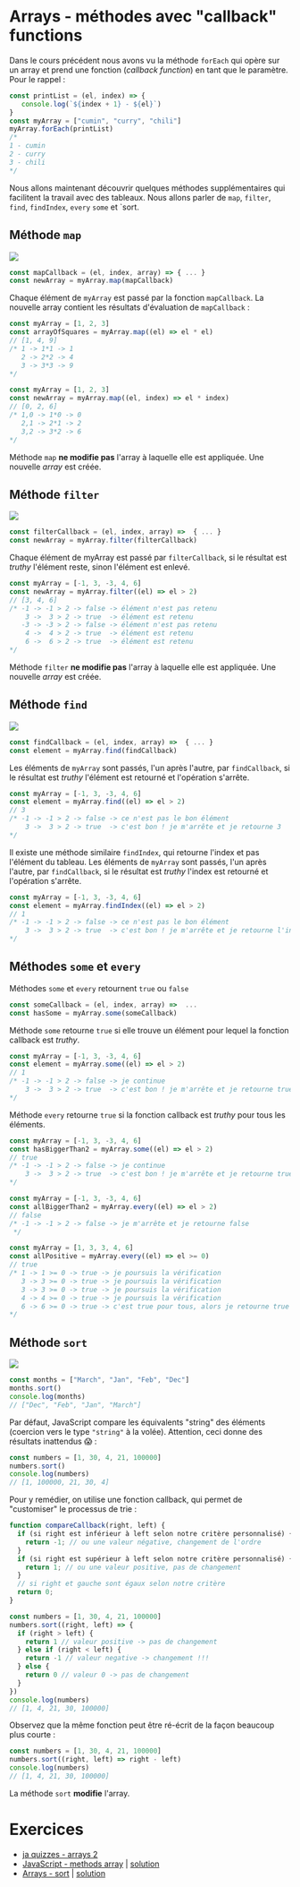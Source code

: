 # Arrays - méthodes avec "callback" functions

Dans le cours précédent nous avons vu la méthode `forEach` qui opère sur un array et prend une fonction (*callback function*) en tant que le paramètre. Pour le rappel :

```javascript
const printList = (el, index) => {
   console.log(`${index + 1} - ${el}`)
}
const myArray = ["cumin", "curry", "chili"]
myArray.forEach(printList)
/*
1 - cumin
2 - curry
3 - chili
*/
```

Nous allons maintenant découvrir quelques méthodes supplémentaires qui facilitent la travail avec des tableaux. Nous allons parler de `map`, `filter`, `find`, `findIndex`, `every` `some` et `sort. 

## Méthode `map`

![](https://assets.codepen.io/4515922/map.png)

```javascript
const mapCallback = (el, index, array) => { ... }
const newArray = myArray.map(mapCallback)
```

Chaque élément de `myArray` est passé par la fonction `mapCallback`. La nouvelle array contient les résultats d'évaluation de `mapCallback` :

```javascript
const myArray = [1, 2, 3]
const arrayOfSquares = myArray.map((el) => el * el)
// [1, 4, 9]
/* 1 -> 1*1 -> 1
   2 -> 2*2 -> 4
   3 -> 3*3 -> 9
*/
```

```javascript
const myArray = [1, 2, 3]
const newArray = myArray.map((el, index) => el * index)
// [0, 2, 6]
/* 1,0 -> 1*0 -> 0
   2,1 -> 2*1 -> 2
   3,2 -> 3*2 -> 6
*/
```

Méthode `map` **ne modifie pas** l'array à laquelle elle est appliquée. Une nouvelle _array_ est créée.

## Méthode `filter`

![](https://assets.codepen.io/4515922/filter.png)

```javascript
const filterCallback = (el, index, array) =>  { ... }
const newArray = myArray.filter(filterCallback)
```

Chaque élément de myArray est passé par `filterCallback`, si le résultat est _truthy_ l'élément reste, sinon l'élément est enlevé.

```javascript
const myArray = [-1, 3, -3, 4, 6]
const newArray = myArray.filter((el) => el > 2)
// [3, 4, 6]
/* -1 -> -1 > 2 -> false -> élément n'est pas retenu
    3 ->  3 > 2 -> true  -> élément est retenu
   -3 -> -3 > 2 -> false -> élément n'est pas retenu
    4 ->  4 > 2 -> true  -> élément est retenu
    6 ->  6 > 2 -> true  -> élément est retenu
*/
```

Méthode `filter` **ne modifie pas** l'array à laquelle elle est appliquée. Une nouvelle _array_ est créée.

## Méthode `find`

![](https://assets.codepen.io/4515922/find.png)

```javascript
const findCallback = (el, index, array) =>  { ... }
const element = myArray.find(findCallback)
```

Les éléments de `myArray` sont passés, l'un après l'autre, par `findCallback`, si le résultat est _truthy_ l'élément est retourné et l'opération s'arrête.

```javascript
const myArray = [-1, 3, -3, 4, 6]
const element = myArray.find((el) => el > 2)
// 3
/* -1 -> -1 > 2 -> false -> ce n'est pas le bon élément
    3 ->  3 > 2 -> true  -> c'est bon ! je m'arrête et je retourne 3
*/
```

Il existe une méthode similaire `findIndex`, qui retourne l'index et pas l'élément du tableau. Les éléments de `myArray` sont passés, l'un après l'autre, par `findCallback`, si le résultat est _truthy_ l'index est retourné et l'opération s'arrête.

```javascript
const myArray = [-1, 3, -3, 4, 6]
const element = myArray.findIndex((el) => el > 2)
// 1
/* -1 -> -1 > 2 -> false -> ce n'est pas le bon élément
    3 ->  3 > 2 -> true  -> c'est bon ! je m'arrête et je retourne l'index (la position) d'élément 3 qui est égale à 1 
*/
```

## Méthodes `some` et `every`

Méthodes `some` et `every` retournent `true` ou `false`

```javascript
const someCallback = (el, index, array) =>  ...
const hasSome = myArray.some(someCallback)
```

Méthode `some` retourne `true` si elle trouve un élément pour lequel la fonction callback est *truthy*.

```javascript
const myArray = [-1, 3, -3, 4, 6]
const element = myArray.some((el) => el > 2)
// 1
/* -1 -> -1 > 2 -> false -> je continue
    3 ->  3 > 2 -> true  -> c'est bon ! je m'arrête et je retourne true
*/
```

Méthode `every` retourne `true` si la fonction callback est *truthy* pour tous les éléments.

```javascript
const myArray = [-1, 3, -3, 4, 6]
const hasBiggerThan2 = myArray.some((el) => el > 2)
// true
/* -1 -> -1 > 2 -> false -> je continue
    3 ->  3 > 2 -> true  -> c'est bon ! je m'arrête et je retourne true
*/
```

```javascript
const myArray = [-1, 3, -3, 4, 6]
const allBiggerThan2 = myArray.every((el) => el > 2)
// false
/* -1 -> -1 > 2 -> false -> je m'arrête et je retourne false
 */
```

```javascript
const myArray = [1, 3, 3, 4, 6]
const allPositive = myArray.every((el) => el >= 0)
// true
/* 1 -> 1 >= 0 -> true -> je poursuis la vérification
   3 -> 3 >= 0 -> true -> je poursuis la vérification
   3 -> 3 >= 0 -> true -> je poursuis la vérification
   4 -> 4 >= 0 -> true -> je poursuis la vérification
   6 -> 6 >= 0 -> true -> c'est true pour tous, alors je retourne true !!
*/
```

## Méthode `sort`

![](https://assets.codepen.io/4515922/sort.png)

```javascript
const months = ["March", "Jan", "Feb", "Dec"]
months.sort()
console.log(months)
// ["Dec", "Feb", "Jan", "March"]
```

Par défaut, JavaScript compare les équivalents "string" des éléments (coercion vers le type `"string"` à la volée). 
Attention, ceci donne des résultats inattendus 😱 :

```javascript
const numbers = [1, 30, 4, 21, 100000]
numbers.sort()
console.log(numbers)
// [1, 100000, 21, 30, 4]
```

Pour y remédier, on utilise une fonction callback, qui permet de "customiser" le processus de trie :


```javascript
function compareCallback(right, left) {
  if (si right est inférieur à left selon notre critère personnalisé) {
    return -1; // ou une valeur négative, changement de l'ordre
  }
  if (si right est supérieur à left selon notre critère personnalisé) {
    return 1; // ou une valeur positive, pas de changement
  }
  // si right et gauche sont égaux selon notre critère
  return 0;
}
```

```javascript
const numbers = [1, 30, 4, 21, 100000]
numbers.sort((right, left) => {
  if (right > left) {
    return 1 // valeur positive -> pas de changement
  } else if (right < left) {
    return -1 // valeur negative -> changement !!!
  } else {
    return 0 // valeur 0 -> pas de changement
  }
})
console.log(numbers)
// [1, 4, 21, 30, 100000]
```

Observez que la même fonction peut être ré-écrit de la façon beaucoup plus courte :

```javascript
const numbers = [1, 30, 4, 21, 100000]
numbers.sort((right, left) => right - left)
console.log(numbers)
// [1, 4, 21, 30, 100000]
```

La méthode `sort` **modifie** l'array.

# Exercices

- [ja quizzes - arrays 2](https://javascript-quizzes.netlify.app/arrays-methods)
- [JavaScript - methods array](https://codepen.io/alyra/pen/dyGwaRK) | [solution](https://codepen.io/alyra/pen/48b9d965e9b54d5bbf035e118677186a)
- [Arrays - sort](https://codepen.io/alyra/pen/NWxovVe) | [solution](https://codepen.io/alyra/pen/5221b2d16783781f591ff80e8f1679f5)

